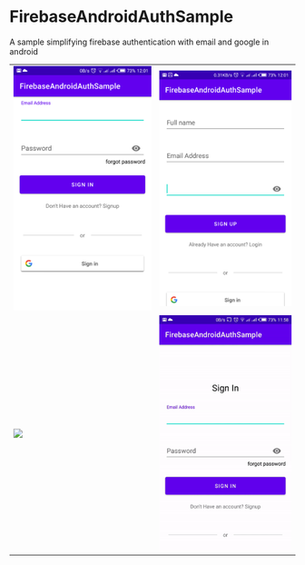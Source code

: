 # FirebaseAndroidAuthSample
A sample simplifying firebase authentication with email and google in android

<table>
  <tr>
   <td>
     <img src="/screenshot/signin.png"/>
   </td>

   <td>
     <img src="/screenshot/signup.png"/>
    </td>
  </tr>
    <td>
     <img src="/screenshot/passworddialog.png"/>
   </td>

   <td>
     <img src="/screenshot/passworddialog.gif"/>
    </td>
  </tr>
</table>